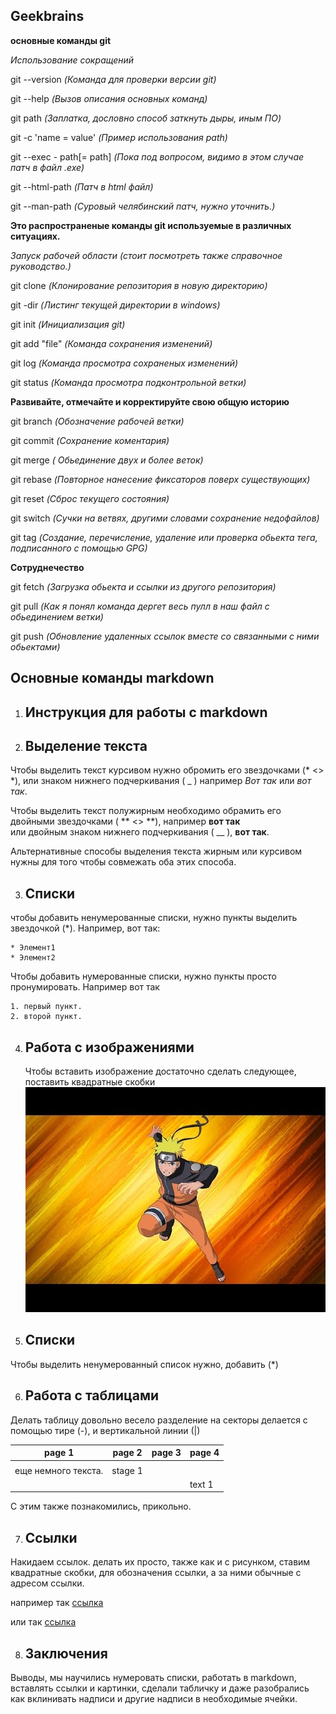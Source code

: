  ## Geekbrains ##

**основные команды git**


*Использование сокращений*

git --version  *(Команда для проверки версии git)*

git --help  *(Вызов описания основных команд)*

git path    *(Заплатка, дословно способ заткнуть дыры, иным ПО)*

git -c 'name = value'   *(Пример использования path)*

git --exec - path[= path]   *(Пока под вопросом, видимо в этом случае патч в файл .exe)*

git --html-path *(Патч в html файл)*

git --man-path *(Суровый челябинский патч, нужно уточнить.)*


**Это распространеные команды git используемые в различных ситуациях.**

*Запуск рабочей области (стоит посмотреть также справочное руководство.)*

git clone *(Клонирование репозитория в новую директорию)*

git -dir    *(Листинг текущей директории в windows)*

git init		*(Инициализация git)*


git add "file" *(Команда сохранения изменений)*


git log		*(Команда просмотра сохраненых изменений)*

git status	*(Команда просмотра подконтрольной ветки)*




**Развивайте, отмечайте и корректируйте свою общую историю**

git branch  *(Обозначение рабочей ветки)*

git commit	*(Сохранение коментария)*
 
git merge *( Обьединение двух и более веток)*

git rebase *(Повторное нанесение фиксаторов поверх существующих)*

git reset *(Сброс текущего состояния)*

git switch *(Сучки на ветвях, другими словами сохранение недофайлов)* 

git tag *(Создание, перечисление, удаление или проверка обьекта тега, подписанного с помощью GPG)*

**Сотруднечество**

git fetch *(Загрузка обьекта и ссылки из другого репозитория)*

git pull *(Как я понял команда дергет весь пулл в наш файл с обьединением ветки)*

git push *(Обновление удаленных ссылок вместе со связанными с ними обьектами)*
## Основные команды markdown ##

1. ## Инструкция для работы с markdown 

2. ## Выделение текста
   
Чтобы выделить текст курсивом нужно обромить его звездочками (* <> *), или знаком нижнего подчеркивания ( _ ) например *Вот так*
или _вот так_.

Чтобы выделить текст полужирным необходимо обрамить его двойными звездочками ( ** <> **), например **вот так**   
или двойным знаком нижнего подчеркивания ( __ ), __вот так__.

Альтернативные способы выделения текста жирным или курсивом нужны для того чтобы совмежать оба этих способа.


3. ## Списки
   
чтобы добавить ненумерованные списки, нужно пункты выделить звездочкой (*).
Например, вот так:

    * Элемент1
    * Элемент2

Чтобы добавить нумерованные списки, нужно пункты просто пронумировать.
Например вот так

    1. первый пункт.
    2. второй пункт.
   
4. ## Работа с изображениями
   
   Чтобы вставить изображение достаточно сделать следующее, поставить квадратные скобки ![ привет мы наруто!](hqdefault.jpg)
  
5. ## Списки
   
Чтобы выделить ненумерованный список нужно, добавить (*)
   
6. ## Работа с таблицами
   
Делать таблицу довольно весело разделение на секторы делается с помощью тире (-), и вертикальной линии (|)

| page 1 | page 2 | page 3 | page 4 |
|--------|--------|--------|--------|
|        |        |        |        |
|еще немного текста.|stage 1|        |
|        |        |        |text 1  |

С этим также познакомились, прикольно.


7. ## Ссылки
   
Накидаем ссылок.
делать их просто, также как и с рисунком, ставим квадратные скобки, для обозначения ссылки, а за ними обычные с адресом ссылки.

например так [ссылка](www.amazon.com)

или так [ссылка](www.google.com)


8. ## Заключения
   
Выводы, мы научились нумеровать списки, работать в markdown, вставлять ссылки и картинки, сделали табличку и даже разобрались как вклинивать надписи и другие надписи в необходимые ячейки.
